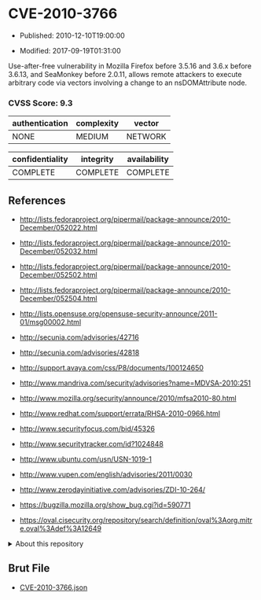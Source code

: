 # CVE-2010-3766

- Published: 2010-12-10T19:00:00

- Modified: 2017-09-19T01:31:00

Use-after-free vulnerability in Mozilla Firefox before 3.5.16 and 3.6.x before 3.6.13, and SeaMonkey before 2.0.11, allows remote attackers to execute arbitrary code via vectors involving a change to an nsDOMAttribute node.

### CVSS Score: **9.3**

| authentication | complexity | vector |
| --- | --- | --- |
| NONE | MEDIUM | NETWORK |

| confidentiality | integrity | availability |
| --- | --- | --- |
| COMPLETE | COMPLETE | COMPLETE |

## References

* http://lists.fedoraproject.org/pipermail/package-announce/2010-December/052022.html

* http://lists.fedoraproject.org/pipermail/package-announce/2010-December/052032.html

* http://lists.fedoraproject.org/pipermail/package-announce/2010-December/052502.html

* http://lists.fedoraproject.org/pipermail/package-announce/2010-December/052504.html

* http://lists.opensuse.org/opensuse-security-announce/2011-01/msg00002.html

* http://secunia.com/advisories/42716

* http://secunia.com/advisories/42818

* http://support.avaya.com/css/P8/documents/100124650

* http://www.mandriva.com/security/advisories?name=MDVSA-2010:251

* http://www.mozilla.org/security/announce/2010/mfsa2010-80.html

* http://www.redhat.com/support/errata/RHSA-2010-0966.html

* http://www.securityfocus.com/bid/45326

* http://www.securitytracker.com/id?1024848

* http://www.ubuntu.com/usn/USN-1019-1

* http://www.vupen.com/english/advisories/2011/0030

* http://www.zerodayinitiative.com/advisories/ZDI-10-264/

* https://bugzilla.mozilla.org/show_bug.cgi?id=590771

* https://oval.cisecurity.org/repository/search/definition/oval%3Aorg.mitre.oval%3Adef%3A12649

<details>
<summary>About this repository</summary> 

  This repository is part of the project [Live Hack CVE](https://github.com/Live-Hack-CVE). Main website can be found [www.live-hack.org](https://www.live-hack.org) 
  
  Made by [Sn0wAlice](https://github.com/Sn0wAlice) for the people that care about security and need to have a feed of the latest CVEs. Hope you enjoy it, don't forget to star the repo and follow me on [Twitter](https://twitter.com/Sn0wAlice) and [Github](https://github.com/Sn0wAlice). And that is my [personnal website](https://www.alice-snow.me/)

  - [Home Page](https://github.com/Live-Hack-CVE)
  - [Framework](https://github.com/Live-Hack-CVE/cve-framework)
  - [CVE database](https://github.com/Live-Hack-CVE/full_database)
  - [Changelog](https://github.com/Live-Hack-CVE/Changelog)
</details>

## Brut File

* [CVE-2010-3766.json](https://raw.githubusercontent.com/Live-Hack-CVE/full_database/main/cves/2010/CVE-2010-3766.json)


